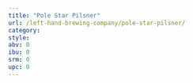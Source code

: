 ```yaml
---
title: "Pole Star Pilsner"
url: /left-hand-brewing-company/pole-star-pilsner/
category: 
style: 
abv: 0
ibu: 0
srm: 0
upc: 0
---
```



